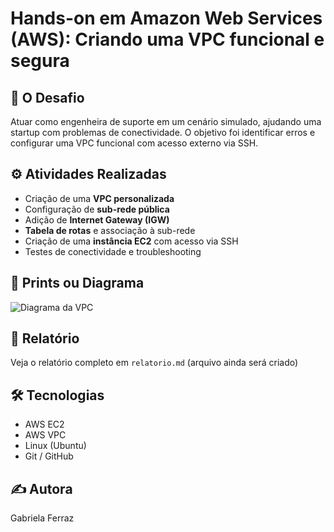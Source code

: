 # Hands-on em Amazon Web Services (AWS): Criando uma VPC funcional e segura

## 🚀 O Desafio
Atuar como engenheira de suporte em um cenário simulado, ajudando uma startup com problemas de conectividade. O objetivo foi identificar erros e configurar uma VPC funcional com acesso externo via SSH.

## ⚙️ Atividades Realizadas
- Criação de uma **VPC personalizada**
- Configuração de **sub-rede pública**
- Adição de **Internet Gateway (IGW)**
- **Tabela de rotas** e associação à sub-rede
- Criação de uma **instância EC2** com acesso via SSH
- Testes de conectividade e troubleshooting

## 🧪 Prints ou Diagrama
![Diagrama da VPC](diagram.png)

## 📄 Relatório
Veja o relatório completo em `relatorio.md` (arquivo ainda será criado)

## 🛠️ Tecnologias
- AWS EC2
- AWS VPC
- Linux (Ubuntu)
- Git / GitHub

## ✍️ Autora
Gabriela Ferraz
